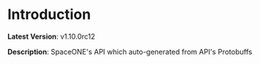 # Introduction

**Latest Version**: v1.10.0rc12


**Description**: SpaceONE's API which auto-generated from API's Protobuffs


